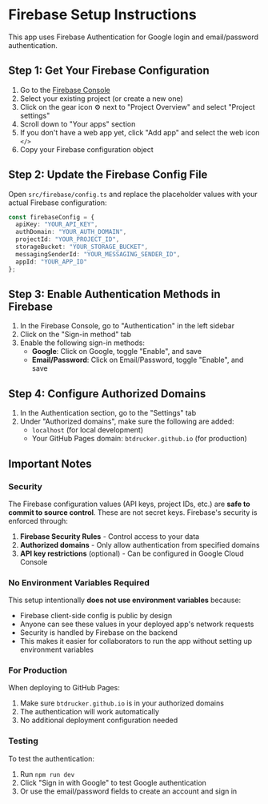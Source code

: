 # Firebase Setup Instructions

This app uses Firebase Authentication for Google login and email/password authentication.

## Step 1: Get Your Firebase Configuration

1. Go to the [Firebase Console](https://console.firebase.google.com/)
2. Select your existing project (or create a new one)
3. Click on the gear icon ⚙️ next to "Project Overview" and select "Project settings"
4. Scroll down to "Your apps" section
5. If you don't have a web app yet, click "Add app" and select the web icon `</>`
6. Copy your Firebase configuration object

## Step 2: Update the Firebase Config File

Open `src/firebase/config.ts` and replace the placeholder values with your actual Firebase configuration:

```typescript
const firebaseConfig = {
  apiKey: "YOUR_API_KEY",
  authDomain: "YOUR_AUTH_DOMAIN",
  projectId: "YOUR_PROJECT_ID",
  storageBucket: "YOUR_STORAGE_BUCKET",
  messagingSenderId: "YOUR_MESSAGING_SENDER_ID",
  appId: "YOUR_APP_ID"
};
```

## Step 3: Enable Authentication Methods in Firebase

1. In the Firebase Console, go to "Authentication" in the left sidebar
2. Click on the "Sign-in method" tab
3. Enable the following sign-in methods:
   - **Google**: Click on Google, toggle "Enable", and save
   - **Email/Password**: Click on Email/Password, toggle "Enable", and save

## Step 4: Configure Authorized Domains

1. In the Authentication section, go to the "Settings" tab
2. Under "Authorized domains", make sure the following are added:
   - `localhost` (for local development)
   - Your GitHub Pages domain: `btdrucker.github.io` (for production)

## Important Notes

### Security

The Firebase configuration values (API keys, project IDs, etc.) are **safe to commit to source control**. These are not secret keys. Firebase's security is enforced through:

1. **Firebase Security Rules** - Control access to your data
2. **Authorized domains** - Only allow authentication from specified domains
3. **API key restrictions** (optional) - Can be configured in Google Cloud Console

### No Environment Variables Required

This setup intentionally **does not use environment variables** because:

- Firebase client-side config is public by design
- Anyone can see these values in your deployed app's network requests
- Security is handled by Firebase on the backend
- This makes it easier for collaborators to run the app without setting up environment variables

### For Production

When deploying to GitHub Pages:
1. Make sure `btdrucker.github.io` is in your authorized domains
2. The authentication will work automatically
3. No additional deployment configuration needed

### Testing

To test the authentication:
1. Run `npm run dev`
2. Click "Sign in with Google" to test Google authentication
3. Or use the email/password fields to create an account and sign in

